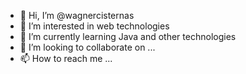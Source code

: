- 👋 Hi, I’m @wagnercisternas
- 👀 I’m interested in web technologies
- 🌱 I’m currently learning Java and other technologies 
- 💞️ I’m looking to collaborate on ...
- 📫 How to reach me ...

<!---
wagnercisternas/wagnercisternas is a ✨ special ✨ repository because its `README.md` (this file) appears on your GitHub profile.
You can click the Preview link to take a look at your changes.
--->
